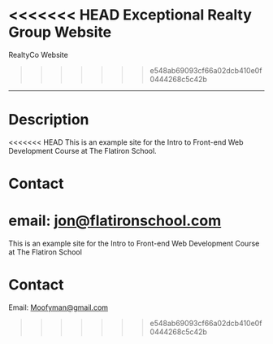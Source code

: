 <<<<<<< HEAD
Exceptional Realty Group Website
=======
RealtyCo Website
>>>>>>> e548ab69093cf66a02dcb410e0f0444268c5c42b
---

# Description

<<<<<<< HEAD
This is an example site for the Intro to Front-end Web Development Course at The Flatiron School.

# Contact

email: jon@flatironschool.com
=======
This is an example site for the Intro to Front-end Web Development Course at The Flatiron School

# Contact

Email: Moofyman@gmail.com
>>>>>>> e548ab69093cf66a02dcb410e0f0444268c5c42b
